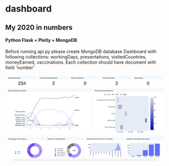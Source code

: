 # dashboard
## My 2020 in numbers

#### Python Flask + Plotly + MongoDB

Before running api.py please create MongoDB database Dashboard with following collections: workingDays, presentations, visitedCountries, moneyEarned, vaccinations. 
Each collection should have document with field 'number'


![Dashboard](https://github.com/przemastro/dashboard/blob/master/2020.png)
